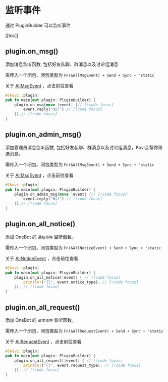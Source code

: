 # 监听事件

通过 PluginBuilder 可以监听事件

[[toc]]

## plugin.on_msg()

添加消息监听函数, 包括好友私聊、群消息以及讨论组消息

需传入一个闭包，闭包类型为 `Fn(&AllMsgEvent) + Send + Sync + 'static`

关于 [AllMsgEvent](/plugin/event#allmsgevent) ，点击前往查看

```rust
#[kovi::plugin]
pub fn main(mut plugin: PluginBuilder) {
    plugin.on_msg(move |event| {// [!code focus]
        event.reply("Hi!") // [!code focus]
    });// [!code focus]
}
```

## plugin.on_admin_msg()

添加管理员消息监听函数, 包括好友私聊、群消息以及讨论组消息，Kovi会帮你筛选消息。

需传入一个闭包，闭包类型为 `Fn(&AllMsgEvent) + Send + Sync + 'static`

关于 [AllMsgEvent](/plugin/event#allmsgevent) ，点击前往查看

```rust
#[kovi::plugin]
pub fn main(mut plugin: PluginBuilder) {
    plugin.on_admin_msg(move |event| {// [!code focus]
        event.reply("Hi!") // [!code focus]
    });// [!code focus]
}
```


## plugin.on_all_notice()

添加 OneBot 的 `通知事件` 监听函数。

需传入一个闭包，闭包类型为 `Fn(&AllNoticeEvent) + Send + Sync + 'static`

关于 [AllNotionEvent](/plugin/event#allnotionevent) ，点击前往查看

```rust
#[kovi::plugin]
pub fn main(mut plugin: PluginBuilder) {
    plugin.on_all_notice(|event| { // [!code focus]
        println!("{}", event.notice_type); // [!code focus]
    }); // [!code focus]
}
```

## plugin.on_all_request() <Badge type="tip" text="^0.4.0" />

添加 OneBot 的 `请求事件` 监听函数。

需传入一个闭包，闭包类型为 `Fn(&AllRequestEvent) + Send + Sync + 'static`

关于 [AllRequestEvent](/plugin/event#allrequestevent) ，点击前往查看

```rust
#[kovi::plugin]
pub fn main(mut plugin: PluginBuilder) {
    plugin.on_all_request(|event| { // [!code focus]
        println!("{}", event.request_type); // [!code focus]
    }); // [!code focus]
}
```

